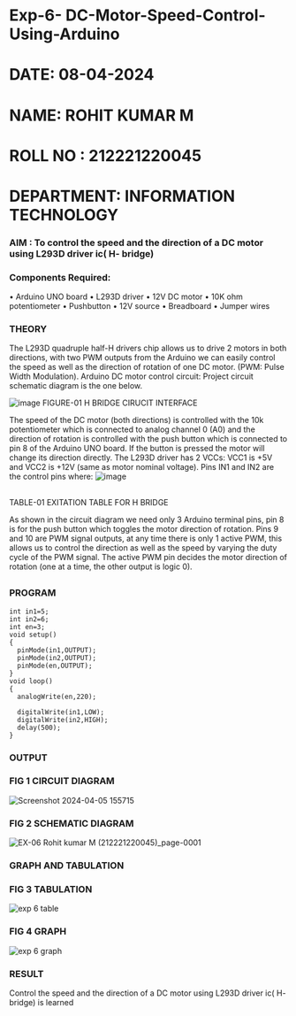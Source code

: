 # Exp-6- DC-Motor-Speed-Control-Using-Arduino
#  DATE: 08-04-2024 
#  NAME: ROHIT KUMAR M
#  ROLL NO : 212221220045
#  DEPARTMENT: INFORMATION TECHNOLOGY

### AIM : To control the speed and the direction of a DC motor using L293D driver ic( H- bridge)
### Components Required:
•	Arduino UNO board
•	L293D driver
•	12V DC motor
•	10K ohm potentiometer
•	Pushbutton
•	12V source
•	Breadboard
•	Jumper wires
### THEORY 
The L293D quadruple half-H drivers chip allows us to drive 2 motors in both directions, with two PWM outputs from the Arduino we can easily control the speed as well as the direction of rotation of one DC motor. (PWM: Pulse Width Modulation).
Arduino DC motor control circuit:
Project circuit schematic diagram is the one below.

![image](https://user-images.githubusercontent.com/36288975/167763051-b230c183-afc5-46f2-ba95-0f95e10dd6c9.png)
FIGURE-01 H BRIDGE CIRUCIT INTERFACE 
 
The speed of the DC motor (both directions) is controlled with the 10k potentiometer which is connected to analog channel 0 (A0) and the direction of rotation is controlled with the push button which is connected to pin 8 of the Arduino UNO board. If the button is pressed the motor will change its direction directly.
The L293D driver has 2 VCCs: VCC1 is +5V and VCC2 is +12V (same as motor nominal voltage). Pins IN1 and IN2 are the control pins where:
![image](https://user-images.githubusercontent.com/36288975/167763120-1421c2c5-8381-49eb-b376-03f6e1113b7a.png)
##
TABLE-01 EXITATION TABLE FOR H BRIDGE 

As shown in the circuit diagram we need only 3 Arduino terminal pins, pin 8 is for the push button which toggles the motor direction of rotation. Pins 9 and 10 are PWM signal outputs, at any time there is only 1 active PWM, this allows us to control the direction as well as the speed by varying the duty cycle of the PWM signal. The active PWM pin decides the motor direction of rotation (one at a time, the other output is logic 0).
##
##
##
##
##
### PROGRAM 
```
int in1=5;
int in2=6;
int en=3;
void setup()
{
  pinMode(in1,OUTPUT);
  pinMode(in2,OUTPUT);
  pinMode(en,OUTPUT);
}
void loop()
{
  analogWrite(en,220);
  
  digitalWrite(in1,LOW);
  digitalWrite(in2,HIGH);
  delay(500);
}
```

### OUTPUT
### FIG 1 CIRCUIT DIAGRAM

![Screenshot 2024-04-05 155715](https://github.com/rohitkumar20700000/Experiment-no-7-DC-Motor-Speed-Control-Using-Arduino/assets/130482461/16359554-5328-4a97-8102-6d56149829b5)

### FIG 2 SCHEMATIC DIAGRAM

![EX-06 Rohit kumar M (212221220045)_page-0001](https://github.com/rohitkumar20700000/Experiment-no-7-DC-Motor-Speed-Control-Using-Arduino/assets/130482461/a888d9f2-30c5-44bd-b475-d435eaa4445e)



### GRAPH AND TABULATION 

### FIG 3 TABULATION

![exp 6 table](https://github.com/dineshdk154/Experiment-no-7-DC-Motor-Speed-Control-Using-Arduino/assets/104413084/ca6c05f2-252b-4d10-ba2f-d06a4396a782)

### FIG 4 GRAPH

![exp 6 graph](https://github.com/dineshdk154/Experiment-no-7-DC-Motor-Speed-Control-Using-Arduino/assets/104413084/df6f1952-20c2-480c-805d-1c5fc20cc2d1)

### RESULT

Control the speed and the direction of a DC motor using L293D driver ic( H- bridge) is learned
